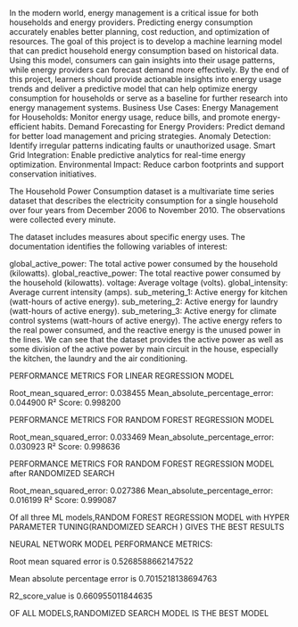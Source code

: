
In the modern world, energy management is a critical issue for both households and energy providers. Predicting energy consumption accurately enables better planning, cost reduction, and optimization of resources. The goal of this project is to develop a machine learning model that can predict household energy consumption based on historical data. Using this model, consumers can gain insights into their usage patterns, while energy providers can forecast demand more effectively.
By the end of this project, learners should provide actionable insights into energy usage trends and deliver a predictive model that can help optimize energy consumption for households or serve as a baseline for further research into energy management systems.
Business Use Cases:
Energy Management for Households: Monitor energy usage, reduce bills, and promote energy-efficient habits.
Demand Forecasting for Energy Providers: Predict demand for better load management and pricing strategies.
Anomaly Detection: Identify irregular patterns indicating faults or unauthorized usage.
Smart Grid Integration: Enable predictive analytics for real-time energy optimization.
Environmental Impact: Reduce carbon footprints and support conservation initiatives.






The Household Power Consumption dataset is a multivariate time series dataset that describes the electricity consumption for a single household over four years from December 2006 to November 2010. The observations 
were collected every minute.

The dataset includes measures about specific energy uses.
The documentation identifies the following variables of interest:

global_active_power: The total active power consumed by the household (kilowatts).
global_reactive_power: The total reactive power consumed by the household (kilowatts). voltage: Average voltage (volts).
global_intensity: Average current intensity (amps).
sub_metering_1: Active energy for kitchen (watt-hours of active energy).
sub_metering_2: Active energy for laundry (watt-hours of active energy).
sub_metering_3: Active energy for climate control systems (watt-hours of active energy).
The active energy refers to the real power consumed, and the reactive energy is the unused power in the lines.
We can see that the dataset provides the active power as well as some division of the active power by main circuit in the house, especially the kitchen, the laundry and the air conditioning.

PERFORMANCE METRICS FOR LINEAR REGRESSION MODEL

Root_mean_squared_error: 0.038455
Mean_absolute_percentage_error: 0.044900
R² Score: 0.998200




PERFORMANCE METRICS FOR RANDOM FOREST REGRESSION MODEL

Root_mean_squared_error: 0.033469
Mean_absolute_percentage_error: 0.030923
R² Score: 0.998636



PERFORMANCE METRICS FOR RANDOM FOREST REGRESSION MODEL after RANDOMIZED SEARCH 

Root_mean_squared_error: 0.027386
Mean_absolute_percentage_error: 0.016199
R² Score: 0.999087



Of all three ML models,RANDOM FOREST REGRESSION MODEL with HYPER PARAMETER TUNING(RANDOMIZED SEARCH ) GIVES THE BEST  RESULTS


NEURAL NETWORK MODEL PERFORMANCE METRICS:


Root mean squared error is   0.5268588662147522

Mean absolute percentage error is   0.7015218138694763

 R2_score_value is   0.660955011844635



OF ALL MODELS,RANDOMIZED SEARCH MODEL IS THE BEST MODEL
